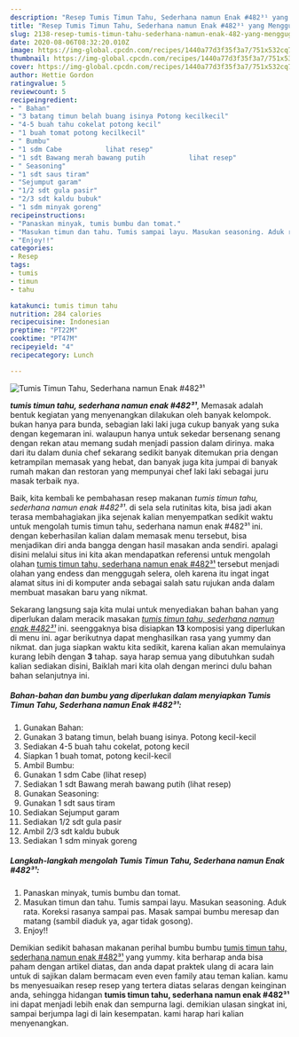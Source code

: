 ```yaml
---
description: "Resep Tumis Timun Tahu, Sederhana namun Enak #482³¹ yang Menggugah Selera"
title: "Resep Tumis Timun Tahu, Sederhana namun Enak #482³¹ yang Menggugah Selera"
slug: 2138-resep-tumis-timun-tahu-sederhana-namun-enak-482-yang-menggugah-selera
date: 2020-08-06T08:32:20.010Z
image: https://img-global.cpcdn.com/recipes/1440a77d3f35f3a7/751x532cq70/tumis-timun-tahu-sederhana-namun-enak-482-foto-resep-utama.jpg
thumbnail: https://img-global.cpcdn.com/recipes/1440a77d3f35f3a7/751x532cq70/tumis-timun-tahu-sederhana-namun-enak-482-foto-resep-utama.jpg
cover: https://img-global.cpcdn.com/recipes/1440a77d3f35f3a7/751x532cq70/tumis-timun-tahu-sederhana-namun-enak-482-foto-resep-utama.jpg
author: Hettie Gordon
ratingvalue: 5
reviewcount: 5
recipeingredient:
- " Bahan"
- "3 batang timun belah buang isinya Potong kecilkecil"
- "4-5 buah tahu cokelat potong kecil"
- "1 buah tomat potong kecilkecil"
- " Bumbu"
- "1 sdm Cabe           lihat resep"
- "1 sdt Bawang merah bawang putih           lihat resep"
- " Seasoning"
- "1 sdt saus tiram"
- "Sejumput garam"
- "1/2 sdt gula pasir"
- "2/3 sdt kaldu bubuk"
- "1 sdm minyak goreng"
recipeinstructions:
- "Panaskan minyak, tumis bumbu dan tomat."
- "Masukan timun dan tahu. Tumis sampai layu. Masukan seasoning. Aduk rata. Koreksi rasanya sampai pas. Masak sampai bumbu meresap dan matang (sambil diaduk ya, agar tidak gosong)."
- "Enjoy!!"
categories:
- Resep
tags:
- tumis
- timun
- tahu

katakunci: tumis timun tahu 
nutrition: 284 calories
recipecuisine: Indonesian
preptime: "PT22M"
cooktime: "PT47M"
recipeyield: "4"
recipecategory: Lunch

---
```



![Tumis Timun Tahu, Sederhana namun Enak #482³¹](https://img-global.cpcdn.com/recipes/1440a77d3f35f3a7/751x532cq70/tumis-timun-tahu-sederhana-namun-enak-482-foto-resep-utama.jpg)

<b><i>tumis timun tahu, sederhana namun enak #482³¹</i></b>, Memasak adalah bentuk kegiatan yang menyenangkan dilakukan oleh banyak kelompok. bukan hanya para bunda, sebagian laki laki juga cukup banyak yang suka dengan kegemaran ini. walaupun hanya untuk sekedar bersenang senang dengan rekan atau memang sudah menjadi passion dalam dirinya. maka dari itu dalam dunia chef sekarang sedikit banyak ditemukan pria dengan ketrampilan memasak yang hebat, dan banyak juga kita jumpai di banyak rumah makan dan restoran yang mempunyai chef laki laki sebagai juru masak terbaik nya.

Baik, kita kembali ke pembahasan resep makanan <i>tumis timun tahu, sederhana namun enak #482³¹</i>. di sela sela rutinitas kita, bisa jadi akan terasa membahagiakan jika sejenak kalian menyempatkan sedikit waktu untuk mengolah tumis timun tahu, sederhana namun enak #482³¹ ini. dengan keberhasilan kalian dalam memasak menu tersebut, bisa menjadikan diri anda bangga dengan hasil masakan anda sendiri. apalagi disini melalui situs ini kita akan mendapatkan referensi untuk mengolah olahan <u>tumis timun tahu, sederhana namun enak #482³¹</u> tersebut menjadi olahan yang endess dan menggugah selera, oleh karena itu ingat ingat alamat situs ini di komputer anda sebagai salah satu rujukan anda dalam membuat masakan baru yang nikmat.




Sekarang langsung saja kita mulai untuk menyediakan bahan bahan yang diperlukan dalam meracik masakan <u><i>tumis timun tahu, sederhana namun enak #482³¹</i></u> ini. seenggaknya bisa disiapkan <b>13</b> komposisi yang diperlukan di menu ini. agar berikutnya dapat menghasilkan rasa yang yummy dan nikmat. dan juga siapkan waktu kita sedikit, karena kalian akan memulainya kurang lebih dengan <b>3</b> tahap. saya harap semua yang dibutuhkan sudah kalian sediakan disini, Baiklah mari kita olah dengan merinci dulu bahan bahan selanjutnya ini.

<!--inarticleads1-->

##### Bahan-bahan dan bumbu yang diperlukan dalam menyiapkan Tumis Timun Tahu, Sederhana namun Enak #482³¹:

1. Gunakan  Bahan:
1. Gunakan 3 batang timun, belah buang isinya. Potong kecil-kecil
1. Sediakan 4-5 buah tahu cokelat, potong kecil
1. Siapkan 1 buah tomat, potong kecil-kecil
1. Ambil  Bumbu:
1. Gunakan 1 sdm Cabe           (lihat resep)
1. Sediakan 1 sdt Bawang merah bawang putih           (lihat resep)
1. Gunakan  Seasoning:
1. Gunakan 1 sdt saus tiram
1. Sediakan Sejumput garam
1. Sediakan 1/2 sdt gula pasir
1. Ambil 2/3 sdt kaldu bubuk
1. Sediakan 1 sdm minyak goreng




<!--inarticleads2-->

##### Langkah-langkah mengolah Tumis Timun Tahu, Sederhana namun Enak #482³¹:

1. Panaskan minyak, tumis bumbu dan tomat.
1. Masukan timun dan tahu. Tumis sampai layu. Masukan seasoning. Aduk rata. Koreksi rasanya sampai pas. Masak sampai bumbu meresap dan matang (sambil diaduk ya, agar tidak gosong).
1. Enjoy!!




Demikian sedikit bahasan makanan perihal bumbu bumbu <u>tumis timun tahu, sederhana namun enak #482³¹</u> yang yummy. kita berharap anda bisa paham dengan artikel diatas, dan anda dapat praktek ulang di acara lain untuk di sajikan dalam bermacam even even family atau teman kalian. kamu bs menyesuaikan resep resep yang tertera diatas selaras dengan keinginan anda, sehingga hidangan <b>tumis timun tahu, sederhana namun enak #482³¹</b> ini dapat menjadi lebih enak dan sempurna lagi. demikian ulasan singkat ini, sampai berjumpa lagi di lain kesempatan. kami harap hari kalian menyenangkan.
